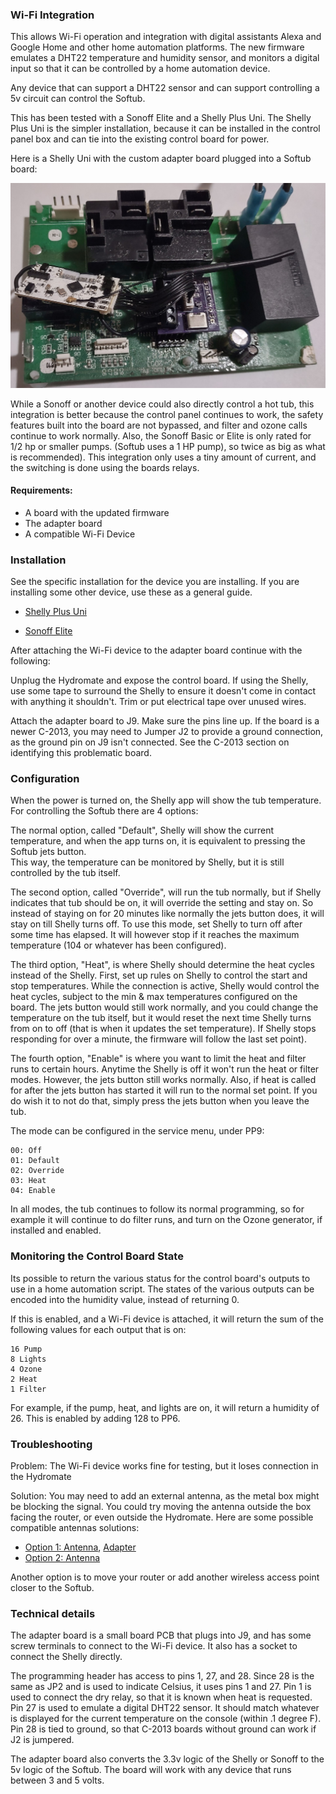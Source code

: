 ### Wi-Fi Integration

This allows Wi-Fi operation and integration with digital assistants Alexa and 
Google Home and other home automation platforms. The new firmware emulates a
DHT22 temperature and humidity sensor, and monitors a digital input so that
it can be controlled by a home automation device.

Any device that can support a DHT22 sensor and can support controlling a 5v 
circuit can control the Softub.

This has been tested with a Sonoff Elite and a Shelly Plus Uni.  The 
Shelly Plus Uni is the simpler installation, because it can be installed
in the control panel box and can tie into the existing control board for power.

Here is a Shelly Uni with the custom adapter board plugged into a Softub board:

![Adapter with Shelly Uni](assets/wifi.jpg)

While a Sonoff or another device could also directly control a hot tub,
this integration is better because the control panel continues to work, the 
safety features built into the board are not bypassed, and filter and ozone 
calls continue to work normally.  Also, the Sonoff Basic or Elite is only rated
for 1/2 hp or smaller pumps.  (Softub uses a 1 HP pump), so twice as big as what is
recommended).  This integration only uses a tiny amount of current, and the 
switching is done using the boards relays.

#### Requirements:
- A board with the updated firmware
- The adapter board
- A compatible Wi-Fi Device


### Installation

See the specific installation for the device you are installing.
If you are installing some other device, use these as a general guide.

- [Shelly Plus Uni](shelly.md)

- [Sonoff Elite](sonoff.md)


After attaching the Wi-Fi device to the adapter board continue with the
following:

Unplug the Hydromate and expose the control board.  If using the Shelly, use 
some tape to surround the Shelly to ensure it doesn't come in contact with 
anything it shouldn't.  Trim or put electrical tape over unused wires.

Attach the adapter board to J9.  Make sure the pins line up. If the board is 
a newer C-2013, you may need to Jumper J2 to provide a ground connection, as the 
ground pin on J9 isn't connected.  See the C-2013 section on identifying this
problematic board.

### Configuration
When the power is turned on, the Shelly app will show the tub temperature. 
For controlling the Softub there are 4 options: 

The normal option, called "Default", Shelly will show the current temperature,
and when the app turns on, it is equivalent to pressing the Softub jets button.  
This way, the temperature can be monitored by Shelly, but it is still controlled 
by the tub itself.

The second option, called "Override", will run the tub normally, but if Shelly
indicates that tub should be on, it will override the setting and stay on.  So 
instead of staying on for 20 minutes like normally the jets button does, it will
stay on till Shelly turns off.  To use this mode, set Shelly to turn off after
some time has elapsed. It will however stop if it reaches the maximum 
temperature (104 or whatever has been configured).

The third option, "Heat", is where Shelly should determine the heat
cycles instead of the Shelly. First, set up rules on Shelly to control the start 
and stop temperatures. While the connection is active, Shelly would control the heat 
cycles, subject to the min & max temperatures configured on the board. The 
jets button would still work normally, and you could change the temperature on 
the tub itself, but it would reset the next time Shelly turns from on to off 
(that is when it updates the set temperature). If Shelly stops responding for over
a minute, the firmware will follow the last set point).

The fourth option, "Enable" is where you want to limit the heat and filter
runs to certain hours.  Anytime the Shelly is off it won't run the heat or
filter modes.  However, the jets button still works normally.  Also, if heat 
is called for after the jets button has started it will run to the normal set
point. If you do wish it to not do that, simply press the jets button when you
leave the tub.

The mode can be configured in the service menu, under PP9:

    00: Off
    01: Default
    02: Override
    03: Heat
    04: Enable

In all modes, the tub continues to follow its normal programming, so for example
it will continue to do filter runs, and turn on the Ozone generator, if 
installed and enabled.



### Monitoring the Control Board State
Its possible to return the various status for the control board's outputs to
use in a home automation script. The states of the various outputs can be 
encoded into the humidity value, instead of returning 0.

If this is enabled, and a Wi-Fi device is attached, it will return the sum
of the following values for each output that is on:

    16 Pump
    8 Lights
    4 Ozone
    2 Heat
    1 Filter
For example, if the pump, heat, and lights are on, it will return a humidity of 26. This is enabled by adding 128 to PP6.


### Troubleshooting
Problem: The Wi-Fi device works fine for testing, but it loses connection in the 
Hydromate

Solution:
You may need to add an external antenna, as the metal box might be blocking
the signal.  You could try moving the antenna outside the box facing the router,
or even outside the Hydromate. Here are some possible compatible antennas solutions:
- [Option 1: Antenna](https://www.amazon.com/Antenna-Pigtail-Wireless-Routers-Repeater/dp/B07R21LN5P), 
  [Adapter](https://www.amazon.com/wlaniot-Pigtail-Wireless-Gateway-External/dp/B08ZYK5SL9)
- [Option 2: Antenna](https://www.amazon.com/YOTENKO-Antenna-Omni-Directional-Adapter-Wireless/dp/B0BZGZ1FW8/)

Another option is to move your router or add another wireless access point closer
to the Softub.

### Technical details

The adapter board is a small board PCB that plugs into J9, and has some screw
terminals to connect to the Wi-Fi device. It also has a socket to connect the Shelly 
directly.

The programming header has access to pins 1, 27, and 28.  Since 28 is the same 
as JP2 and is used to indicate Celsius, it uses pins 1 and 27.
Pin 1 is used to connect the dry relay, so that it is known when heat is 
requested.  Pin 27 is used to emulate a digital DHT22 sensor. It should match 
whatever is displayed for the current temperature on the console (within .1 
degree F).  Pin 28 is tied to ground, so that C-2013 boards without ground
can work if J2 is jumpered.

The adapter board also converts the 3.3v logic of the Shelly or Sonoff to the 
5v logic of the Softub. The board will work with any device that runs between
3 and 5 volts.

